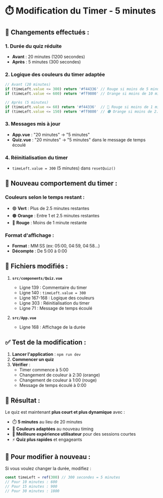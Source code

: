 # ⏱️ Modification du Timer - 5 minutes

## 🎯 **Changements effectués :**

### **1. Durée du quiz réduite**
- **Avant** : 20 minutes (1200 secondes)
- **Après** : 5 minutes (300 secondes)

### **2. Logique des couleurs du timer adaptée**
```javascript
// Avant (20 minutes)
if (timeLeft.value <= 300) return '#f44336' // Rouge si moins de 5 minutes
if (timeLeft.value <= 600) return '#ff9800' // Orange si moins de 10 minutes

// Après (5 minutes)
if (timeLeft.value <= 60) return '#f44336'  // 🔴 Rouge si moins de 1 minute
if (timeLeft.value <= 150) return '#ff9800' // 🟠 Orange si moins de 2.5 minutes
```

### **3. Messages mis à jour**
- **App.vue** : "20 minutes" → "5 minutes"
- **Quiz.vue** : "20 minutes" → "5 minutes" dans le message de temps écoulé

### **4. Réinitialisation du timer**
- `timeLeft.value = 300` (5 minutes) dans `resetQuiz()`

## 🔄 **Nouveau comportement du timer :**

### **Couleurs selon le temps restant :**
- 🟢 **Vert** : Plus de 2.5 minutes restantes
- 🟠 **Orange** : Entre 1 et 2.5 minutes restantes  
- 🔴 **Rouge** : Moins de 1 minute restante

### **Format d'affichage :**
- **Format** : MM:SS (ex: 05:00, 04:59, 04:58...)
- **Décompte** : De 5:00 à 0:00

## 📍 **Fichiers modifiés :**

1. **`src/components/Quiz.vue`**
   - Ligne 139 : Commentaire du timer
   - Ligne 140 : `timeLeft.value = 300`
   - Ligne 167-168 : Logique des couleurs
   - Ligne 303 : Réinitialisation du timer
   - Ligne 71 : Message de temps écoulé

2. **`src/App.vue`**
   - Ligne 168 : Affichage de la durée

## ✅ **Test de la modification :**

1. **Lancer l'application** : `npm run dev`
2. **Commencer un quiz**
3. **Vérifier** :
   - Timer commence à 5:00
   - Changement de couleur à 2:30 (orange)
   - Changement de couleur à 1:00 (rouge)
   - Message de temps écoulé à 0:00

## 🎉 **Résultat :**

Le quiz est maintenant **plus court et plus dynamique** avec :
- ⏱️ **5 minutes** au lieu de 20 minutes
- 🎨 **Couleurs adaptées** au nouveau timing
- 📱 **Meilleure expérience utilisateur** pour des sessions courtes
- ⚡ **Quiz plus rapides** et engageants

## 🔧 **Pour modifier à nouveau :**

Si vous voulez changer la durée, modifiez :
```javascript
const timeLeft = ref(300) // 300 secondes = 5 minutes
// Pour 10 minutes : 600
// Pour 15 minutes : 900
// Pour 30 minutes : 1800
```
